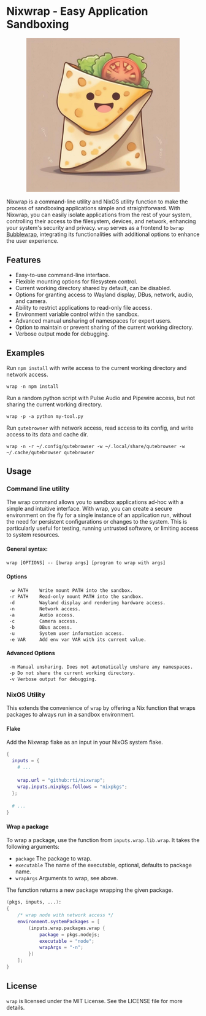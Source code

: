 # Nixwrap - Easy Application Sandboxing

<p align="center"><img src="./wrap.jpg" alt="A cute wrap, the mascot of Nixwrap" style="width:400px;"/></p>

Nixwrap is a command-line utility and NixOS utility function to make the process of sandboxing applications simple and straightforward. With Nixwrap, you can easily isolate applications from the rest of your system, controlling their access to the filesystem, devices, and network, enhancing your system's security and privacy. `wrap` serves as a frontend to `bwrap` [Bubblewrap](https://github.com/containers/bubblewrap), integrating its functionalities with additional options to enhance the user experience.

## Features
- Easy-to-use command-line interface.
- Flexible mounting options for filesystem control.
- Current working directory shared by default, can be disabled.
- Options for granting access to Wayland display, DBus, network, audio, and camera.
- Ability to restrict applications to read-only file access.
- Environment variable control within the sandbox.
- Advanced manual unsharing of namespaces for expert users.
- Option to maintain or prevent sharing of the current working directory.
- Verbose output mode for debugging.

## Examples

Run `npm install` with write access to the current working directory and network access.
```shell
wrap -n npm install
```

Run a random python script with Pulse Audio and Pipewire access, but not sharing the current working directory.
```shell
wrap -p -a python my-tool.py
```

Run `qutebrowser` with network access, read access to its config, and write access to its data and cache dir.
```shell
wrap -n -r ~/.config/qutebrowser -w ~/.local/share/qutebrowser -w ~/.cache/qutebrowser qutebrowser
```

## Usage
### Command line utility
The wrap command allows you to sandbox applications ad-hoc with a simple and intuitive interface. With wrap, you can create a secure environment on the fly for a single instance of an application run, without the need for persistent configurations or changes to the system. This is particularly useful for testing, running untrusted software, or limiting access to system resources.

#### General syntax:
`wrap [OPTIONS] -- [bwrap args] [program to wrap with args]`

#### Options
```
 -w PATH    Write mount PATH into the sandbox.
 -r PATH    Read-only mount PATH into the sandbox.
 -d         Wayland display and rendering hardware access.
 -n         Network access.
 -a         Audio access.
 -c         Camera access.
 -b         DBus access.
 -u         System user information access.
 -e VAR     Add env var VAR with its current value.
```

#### Advanced Options
```
 -m Manual unsharing. Does not automatically unshare any namespaces.
 -p Do not share the current working directory.
 -v Verbose output for debugging.
```

### NixOS Utility
This extends the convenience of `wrap` by offering a Nix function that wraps packages to always run in a sandbox environment. 

#### Flake
Add the Nixwrap flake as an input in your NixOS system flake.

```nix
{
  inputs = {
    # ...

    wrap.url = "github:rti/nixwrap";
    wrap.inputs.nixpkgs.follows = "nixpkgs";
  };

  # ...
}
```
#### Wrap a package
To wrap a package, use the function from `inputs.wrap.lib.wrap`. It takes the following arguments:
- `package` The package to wrap.
- `executable` The name of the executable, optional, defaults to package name.
- `wrapArgs` Arguments to wrap, see above.

The function returns a new package wrapping the given package.

```nix
(pkgs, inputs, ...):
{
    /* wrap node with network access */
    environment.systemPackages = [ 
        (inputs.wrap.packages.wrap {
            package = pkgs.nodejs;
            executable = "node";
            wrapArgs = "-n";
        })
    ];
}
```

## License
`wrap` is licensed under the MIT License. See the LICENSE file for more details.
